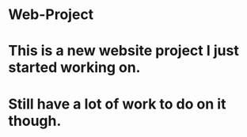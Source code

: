 # Web-Project
# This is a new website project I just started working on.
# Still have a lot of work to do on it though.
